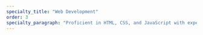 ```yaml
---
specialty_title: "Web Development"
order: 3
specialty_paragraph: "Proficient in HTML, CSS, and JavaScript with experience in modern frameworks like React and Express. Strong foundation in front-end architecture and responsive design."
---
```

